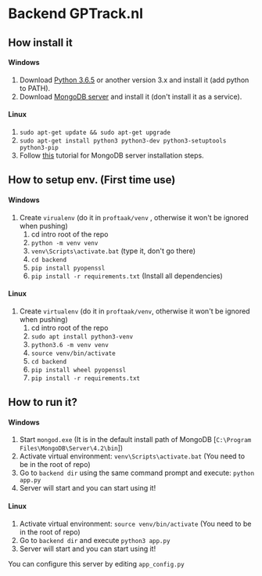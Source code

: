 # Backend GPTrack.nl

## How install it

#### Windows

1. Download [Python 3.6.5](https://www.python.org/ftp/python/3.6.5/python-3.6.5-amd64-webinstall.exe) or another version 3.x and install it (add python to PATH).
2. Download [MongoDB server](https://fastdl.mongodb.org/win32/mongodb-win32-x86_64-2012plus-4.2.1-signed.msi) and install it (don't install it as a service).

#### Linux

1. `sudo apt-get update && sudo apt-get upgrade`
2. `sudo apt-get install python3 python3-dev python3-setuptools python3-pip`
3. Follow [this]( https://docs.mongodb.com/manual/tutorial/install-mongodb-on-ubuntu/ ) tutorial for MongoDB server installation steps.

## How to setup env. (First time use)

#### Windows

1. Create `virualenv` (do it in `proftaak/venv` , otherwise it won't be ignored when pushing)
   1. cd intro root of the repo
   2. `python -m venv venv`
   3. `venv\Scripts\activate.bat`  (type it, don't go there)
   4. `cd backend` 
   5. `pip install pyopenssl`
   6. `pip install -r requirements.txt` (Install all dependencies)

#### Linux

1. Create `virtualenv` (do it in `proftaak/venv`, otherwise it won't be ignored when pushing)
   1. cd intro root of the repo
   2. `sudo apt install python3-venv`
   3. `python3.6 -m venv venv`
   4. `source venv/bin/activate`
   5. `cd backend`
   6. `pip install wheel pyopenssl`
   7. `pip install -r requirements.txt`

## How to run it?

#### Windows

1. Start `mongod.exe` (It is in the default install path of MongoDB [`C:\Program Files\MongoDB\Server\4.2\bin`])
2. Activate virtual environment: `venv\Scripts\activate.bat` (You need to be in the root of repo)
3. Go to `backend dir` using the same command prompt and execute: `python app.py`
4. Server will start and you can start using it!

#### Linux

1. Activate virtual environment: `source venv/bin/activate` (You need to be in the root of repo)
2. Go to `backend dir` and execute `python3 app.py`
3. Server will start and you can start using it!

You can configure this server by editing `app_config.py`
